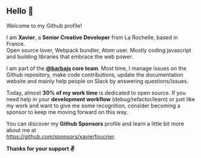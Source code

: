 ## Hello :wave:

Welcome to my Github profile!

I am **Xavier**, a **Senior Creative Developer** from La Rochelle, based in France.  
Open source lover, Webpack bundler, Atom user. Mostly coding javascript and building libraries that embrace the web power.

I am part of the **[@barbajs](https://github.com/barbajs) core team**. Most time, I manage issues on the Github repository, make code contributions, update the documentation website and mainly help people on Slack by answering questions/issues.

Today, almost **30% of my work time** is dedicated to open source. If you need help in your **development workflow** (debug/refactor/learn) or just like my work and want to give me some recognition, consider becoming a sponsor to keep me moving forward on this way.

You can discover my **Github Sponsors** profile and learn a little bit more about me at  
https://github.com/sponsors/xavierfoucrier.

**Thanks for your support ✌**
